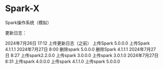 # Spark-X
Spark操作系统（模拟）


更新日志：

2024年7月26日 17:12 上传更新日志（之前） 上传Spark 5.0.0.0 上传Spark 4.1.1.1
2024年7月27日 8:00  删除spark 5.0.0.0 删除Spark 4.1.1.1
2024年7月27日 8:27  上传spark2.2.0.0 上传spark 3.0.0.0 上传spark 3.0.1.0 
2024年7月27日 8:31  上传spark 4.0.0.0 上传spark 4.1.1.0 上传spark 5.0.0.0
